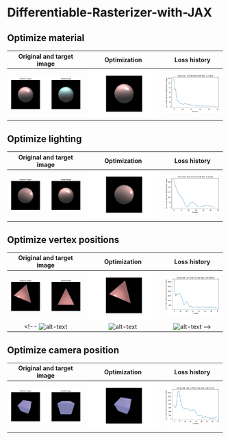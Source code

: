 # Differentiable-Rasterizer-with-JAX

## Optimize material

| Original and target image |  Optimization |  Loss history |
:-------------------------:|:-------------------------:|:-------------------------:
![alt-text](fig/optimize_material/optimize_material.png)  |  ![alt-text](fig/optimize_material/optimize_material.gif)  |  ![alt-text](fig/optimize_material/optimize_material_loss.png)

## Optimize lighting

| Original and target image |  Optimization |  Loss history |
:-------------------------:|:-------------------------:|:-------------------------:
![alt-text](fig/optimize_lighting/optimize_lighting.png)  |  ![alt-text](fig/optimize_lighting/optimize_lighting.gif)  |  ![alt-text](fig/optimize_lighting/optimize_lighting_loss.png)


## Optimize vertex positions

| Original and target image |  Optimization |  Loss history |
:-------------------------:|:-------------------------:|:-------------------------:
![alt-text](fig/triangle_mesh/optimize_vertices_triangle2.png)  |  ![alt-text](fig/triangle_mesh/optimize_vertices_triangle2.gif)  |  ![alt-text](fig/triangle_mesh/optimize_vertices_triangle_loss2.png)
<!-- ![alt-text](fig/cube_mesh/cube_mesh.png)  |  ![alt-text](fig/cube_mesh/cube-gaussian-mesh.gif)  |  ![alt-text](fig/cube_mesh/cube_mesh_loss.png) -->

## Optimize camera position

| Original and target image |  Optimization |  Loss history |
:-------------------------:|:-------------------------:|:-------------------------:
![alt-text](fig/cube_camera/optimize_camera2.png)  |  ![alt-text](fig/cube_camera/optimize_camera2.gif)  |  ![alt-text](fig/cube_camera/optimize_camera_loss2.png)

